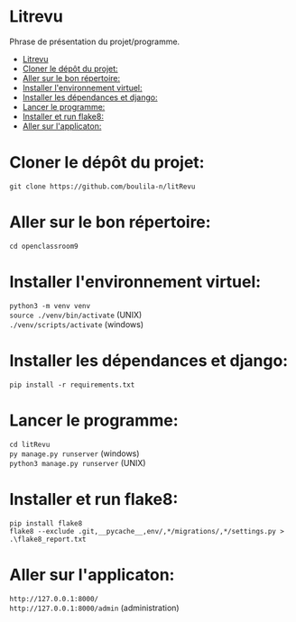 # Litrevu
Phrase de présentation du projet/programme.

- [Litrevu](#litrevu)
- [Cloner le dépôt du projet:](#cloner-le-dépôt-du-projet)
- [Aller sur le bon répertoire:](#aller-sur-le-bon-répertoire)
- [Installer l'environnement virtuel:](#installer-lenvironnement-virtuel)
- [Installer les dépendances et django:](#installer-les-dépendances-et-django)
- [Lancer le programme:](#lancer-le-programme)
- [Installer et run flake8:](#installer-et-run-flake8)
- [Aller sur l'applicaton:](#aller-sur-lapplicaton)

# Cloner le dépôt du projet:

`git clone https://github.com/boulila-n/litRevu`
  
# Aller sur le bon répertoire:

`cd openclassroom9`

# Installer l'environnement virtuel:

`python3 -m venv venv`<br />
`source ./venv/bin/activate` (UNIX)<br />
`./venv/scripts/activate` (windows)

# Installer les dépendances et django:

`pip install -r requirements.txt`

# Lancer le programme:

`cd litRevu`<br />
`py manage.py runserver` (windows)<br />
`python3 manage.py runserver` (UNIX)

# Installer et run flake8:

`pip install flake8`<br />
`flake8 --exclude .git,__pycache__,env/,*/migrations/,*/settings.py > .\flake8_report.txt`

# Aller sur l'applicaton:

`http://127.0.0.1:8000/`<br />
`http://127.0.0.1:8000/admin` (administration)



